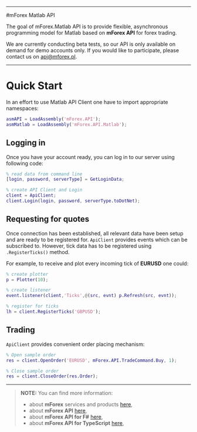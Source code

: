 ---------------
#mForex Matlab API

The goal of mForex.Matlab API is to provide flexible, asynchronous programming model for 
Matlab based on **mForex API** for forex trading.

We are currently conducting beta tests, so our API is only available on demand for demo accounts only. If you would like to participate, please contact us on api@mforex.pl.

---------------
# Quick Start
In an effort to use Matlab API Client one have to import appropriate namespaces:

```matlab
asmAPI = LoadAssembly('mForex.API');
asmMatlab = LoadAssembly('mForex.API.Matlab');
```


## Logging in 
Once you have your account ready, you can log in to our server using following code:

```matlab
% read data from command line
[login, password, serverType] = GetLoginData;

% create API Client and Login
client = ApiClient;
client.Login(login, password, serverType.toDotNet);
```

## Requesting for quotes
Once connection has been established, all relevant data have been setup and are ready to be registered for. ```ApiClient``` provides events which can be subscribed to. However, tick data has to be registered using ```.RegisterTicks()``` method.

For example, to receive and plot every incoming tick of **EURUSD** one could:

```matlab
% create plotter 
p = Plotter(10);

% create listener
event.listener(client,'Ticks',@(src, evnt) p.Refresh(src, evnt));

% register for ticks
lh = client.RegisterTicks('GBPUSD');
```
## Trading
```ApiClient``` provides convenient order placing mechanism:

```matlab
% Open sample order
res = client.OpenOrder('EURUSD', mForex.API.TradeCommand.Buy, 1);

% Close sample order
res = client.CloseOrder(res.Order);
```
<!--
[TOC]
-->

----------
> **NOTE:** You can find more information:
>
> - about **mForex** services and products [here][1],
> - about **mForex API** [here][2],
> - about **mForex API for F#** [here][3],
> - about **mForex API for TypeScript** [here][4],


[1]: http://www.mforex.pl/
[2]: https://github.com/mForex/mForex.API
[3]: https://github.com/mForex/mForex.API.FSharp
[4]: https://github.com/mForex/mForex.API.TypeScript
